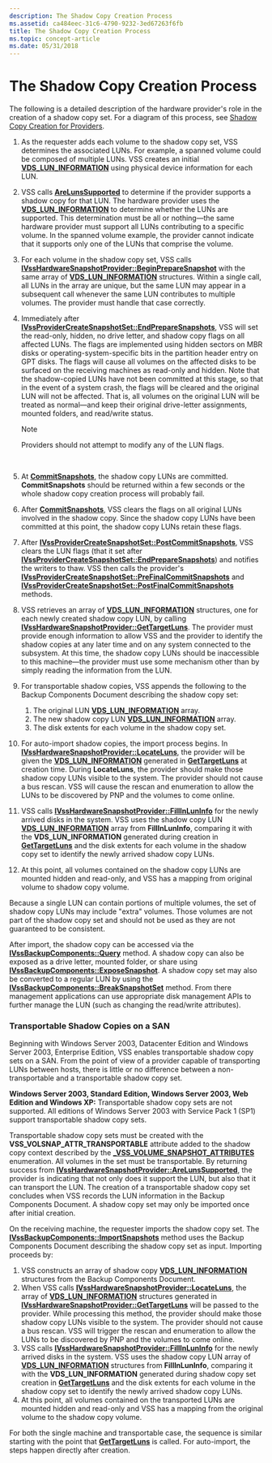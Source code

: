 ```yaml
---
description: The Shadow Copy Creation Process
ms.assetid: ca484eec-31c6-4790-9232-3ed67263f6fb
title: The Shadow Copy Creation Process
ms.topic: concept-article
ms.date: 05/31/2018
---
```


# The Shadow Copy Creation Process

The following is a detailed description of the hardware provider's role in the creation of a shadow copy set. For a diagram of this process, see [Shadow Copy Creation for Providers](shadow-copy-creation-for-providers.md).

1.  As the requester adds each volume to the shadow copy set, VSS determines the associated LUNs. For example, a spanned volume could be composed of multiple LUNs. VSS creates an initial [**VDS\_LUN\_INFORMATION**](/windows/win32/api/vdslun/ns-vdslun-vds_lun_information) using physical device information for each LUN.
2.  VSS calls [**AreLunsSupported**](/windows/desktop/api/VsProv/nf-vsprov-ivsshardwaresnapshotprovider-arelunssupported) to determine if the provider supports a shadow copy for that LUN. The hardware provider uses the [**VDS\_LUN\_INFORMATION**](/windows/win32/api/vdslun/ns-vdslun-vds_lun_information) to determine whether the LUNs are supported. This determination must be all or nothing—the same hardware provider must support all LUNs contributing to a specific volume. In the spanned volume example, the provider cannot indicate that it supports only one of the LUNs that comprise the volume.
3.  For each volume in the shadow copy set, VSS calls [**IVssHardwareSnapshotProvider::BeginPrepareSnapshot**](/windows/desktop/api/VsProv/nf-vsprov-ivsshardwaresnapshotprovider-beginpreparesnapshot) with the same array of [**VDS\_LUN\_INFORMATION**](/windows/win32/api/vdslun/ns-vdslun-vds_lun_information) structures. Within a single call, all LUNs in the array are unique, but the same LUN may appear in a subsequent call whenever the same LUN contributes to multiple volumes. The provider must handle that case correctly.
4.  Immediately after [**IVssProviderCreateSnapshotSet::EndPrepareSnapshots**](/windows/desktop/api/VsProv/nf-vsprov-ivssprovidercreatesnapshotset-endpreparesnapshots), VSS will set the read-only, hidden, no drive letter, and shadow copy flags on all affected LUNs. The flags are implemented using hidden sectors on MBR disks or operating-system-specific bits in the partition header entry on GPT disks. The flags will cause all volumes on the affected disks to be surfaced on the receiving machines as read-only and hidden. Note that the shadow-copied LUNs have not been committed at this stage, so that in the event of a system crash, the flags will be cleared and the original LUN will not be affected. That is, all volumes on the original LUN will be treated as normal—and keep their original drive-letter assignments, mounted folders, and read/write status.
    > [!Note]  
    > Providers should not attempt to modify any of the LUN flags.

     

5.  At [**CommitSnapshots**](/windows/desktop/api/VsProv/nf-vsprov-ivssprovidercreatesnapshotset-commitsnapshots), the shadow copy LUNs are committed. **CommitSnapshots** should be returned within a few seconds or the whole shadow copy creation process will probably fail.
6.  After [**CommitSnapshots**](/windows/desktop/api/VsProv/nf-vsprov-ivssprovidercreatesnapshotset-commitsnapshots), VSS clears the flags on all original LUNs involved in the shadow copy. Since the shadow copy LUNs have been committed at this point, the shadow copy LUNs retain these flags.
7.  After [**IVssProviderCreateSnapshotSet::PostCommitSnapshots**](/windows/desktop/api/VsProv/nf-vsprov-ivssprovidercreatesnapshotset-postcommitsnapshots), VSS clears the LUN flags (that it set after [**IVssProviderCreateSnapshotSet::EndPrepareSnapshots**](/windows/desktop/api/VsProv/nf-vsprov-ivssprovidercreatesnapshotset-endpreparesnapshots)) and notifies the writers to thaw. VSS then calls the provider's [**IVssProviderCreateSnapshotSet::PreFinalCommitSnapshots**](/windows/desktop/api/VsProv/nf-vsprov-ivssprovidercreatesnapshotset-prefinalcommitsnapshots) and [**IVssProviderCreateSnapshotSet::PostFinalCommitSnapshots**](/windows/desktop/api/VsProv/nf-vsprov-ivssprovidercreatesnapshotset-postfinalcommitsnapshots) methods.
8.  VSS retrieves an array of [**VDS\_LUN\_INFORMATION**](/windows/win32/api/vdslun/ns-vdslun-vds_lun_information) structures, one for each newly created shadow copy LUN, by calling [**IVssHardwareSnapshotProvider::GetTargetLuns**](/windows/desktop/api/VsProv/nf-vsprov-ivsshardwaresnapshotprovider-gettargetluns). The provider must provide enough information to allow VSS and the provider to identify the shadow copies at any later time and on any system connected to the subsystem. At this time, the shadow copy LUNs should be inaccessible to this machine—the provider must use some mechanism other than by simply reading the information from the LUN.
9.  For transportable shadow copies, VSS appends the following to the Backup Components Document describing the shadow copy set:
    1.  The original LUN [**VDS\_LUN\_INFORMATION**](/windows/win32/api/vdslun/ns-vdslun-vds_lun_information) array.
    2.  The new shadow copy LUN [**VDS\_LUN\_INFORMATION**](/windows/win32/api/vdslun/ns-vdslun-vds_lun_information) array.
    3.  The disk extents for each volume in the shadow copy set.
10. For auto-import shadow copies, the import process begins. In [**IVssHardwareSnapshotProvider::LocateLuns**](/windows/desktop/api/VsProv/nf-vsprov-ivsshardwaresnapshotprovider-locateluns), the provider will be given the [**VDS\_LUN\_INFORMATION**](/windows/win32/api/vdslun/ns-vdslun-vds_lun_information) generated in [**GetTargetLuns**](/windows/desktop/api/VsProv/nf-vsprov-ivsshardwaresnapshotprovider-gettargetluns) at creation time. During **LocateLuns**, the provider should make those shadow copy LUNs visible to the system. The provider should not cause a bus rescan. VSS will cause the rescan and enumeration to allow the LUNs to be discovered by PNP and the volumes to come online.
11. VSS calls [**IVssHardwareSnapshotProvider::FillInLunInfo**](/windows/desktop/api/VsProv/nf-vsprov-ivsshardwaresnapshotprovider-fillinluninfo) for the newly arrived disks in the system. VSS uses the shadow copy LUN [**VDS\_LUN\_INFORMATION**](/windows/win32/api/vdslun/ns-vdslun-vds_lun_information) array from **FillInLunInfo**, comparing it with the **VDS\_LUN\_INFORMATION** generated during creation in [**GetTargetLuns**](/windows/desktop/api/VsProv/nf-vsprov-ivsshardwaresnapshotprovider-gettargetluns) and the disk extents for each volume in the shadow copy set to identify the newly arrived shadow copy LUNs.
12. At this point, all volumes contained on the shadow copy LUNs are mounted hidden and read-only, and VSS has a mapping from original volume to shadow copy volume.

Because a single LUN can contain portions of multiple volumes, the set of shadow copy LUNs may include "extra" volumes. Those volumes are not part of the shadow copy set and should not be used as they are not guaranteed to be consistent.

After import, the shadow copy can be accessed via the [**IVssBackupComponents::Query**](/windows/desktop/api/VsBackup/nf-vsbackup-ivssbackupcomponents-query) method. A shadow copy can also be exposed as a drive letter, mounted folder, or share using [**IVssBackupComponents::ExposeSnapshot**](/windows/desktop/api/VsBackup/nf-vsbackup-ivssbackupcomponents-exposesnapshot). A shadow copy set may also be converted to a regular LUN by using the [**IVssBackupComponents::BreakSnapshotSet**](/windows/desktop/api/VsBackup/nf-vsbackup-ivssbackupcomponents-breaksnapshotset) method. From there management applications can use appropriate disk management APIs to further manage the LUN (such as changing the read/write attributes).

### Transportable Shadow Copies on a SAN

Beginning with Windows Server 2003, Datacenter Edition and Windows Server 2003, Enterprise Edition, VSS enables transportable shadow copy sets on a SAN. From the point of view of a provider capable of transporting LUNs between hosts, there is little or no difference between a non-transportable and a transportable shadow copy set.

**Windows Server 2003, Standard Edition, Windows Server 2003, Web Edition and Windows XP:** Transportable shadow copy sets are not supported. All editions of Windows Server 2003 with Service Pack 1 (SP1) support transportable shadow copy sets.

Transportable shadow copy sets must be created with the **VSS\_VOLSNAP\_ATTR\_TRANSPORTABLE** attribute added to the shadow copy context described by the [**\_VSS\_VOLUME\_SNAPSHOT\_ATTRIBUTES**](/windows/desktop/api/Vss/ne-vss-vss_volume_snapshot_attributes) enumeration. All volumes in the set must be transportable. By returning success from [**IVssHardwareSnapshotProvider::AreLunsSupported**](/windows/desktop/api/VsProv/nf-vsprov-ivsshardwaresnapshotprovider-arelunssupported), the provider is indicating that not only does it support the LUN, but also that it can transport the LUN. The creation of a transportable shadow copy set concludes when VSS records the LUN information in the Backup Components Document. A shadow copy set may only be imported once after initial creation.

On the receiving machine, the requester imports the shadow copy set. The [**IVssBackupComponents::ImportSnapshots**](/windows/desktop/api/VsBackup/nf-vsbackup-ivssbackupcomponents-importsnapshots) method uses the Backup Components Document describing the shadow copy set as input. Importing proceeds by:

1.  VSS constructs an array of shadow copy [**VDS\_LUN\_INFORMATION**](/windows/win32/api/vdslun/ns-vdslun-vds_lun_information) structures from the Backup Components Document.
2.  When VSS calls [**IVssHardwareSnapshotProvider::LocateLuns**](/windows/desktop/api/VsProv/nf-vsprov-ivsshardwaresnapshotprovider-locateluns), the array of [**VDS\_LUN\_INFORMATION**](/windows/win32/api/vdslun/ns-vdslun-vds_lun_information) structures generated in [**IVssHardwareSnapshotProvider::GetTargetLuns**](/windows/desktop/api/VsProv/nf-vsprov-ivsshardwaresnapshotprovider-gettargetluns) will be passed to the provider. While processing this method, the provider should make those shadow copy LUNs visible to the system. The provider should not cause a bus rescan. VSS will trigger the rescan and enumeration to allow the LUNs to be discovered by PNP and the volumes to come online.
3.  VSS calls [**IVssHardwareSnapshotProvider::FillInLunInfo**](/windows/desktop/api/VsProv/nf-vsprov-ivsshardwaresnapshotprovider-fillinluninfo) for the newly arrived disks in the system. VSS uses the shadow copy LUN array of [**VDS\_LUN\_INFORMATION**](/windows/win32/api/vdslun/ns-vdslun-vds_lun_information) structures from **FillInLunInfo**, comparing it with the **VDS\_LUN\_INFORMATION** generated during shadow copy set creation in [**GetTargetLuns**](/windows/desktop/api/VsProv/nf-vsprov-ivsshardwaresnapshotprovider-gettargetluns) and the disk extents for each volume in the shadow copy set to identify the newly arrived shadow copy LUNs.
4.  At this point, all volumes contained on the transported LUNs are mounted hidden and read-only and VSS has a mapping from the original volume to the shadow copy volume.

For both the single machine and transportable case, the sequence is similar starting with the point that [**GetTargetLuns**](/windows/desktop/api/VsProv/nf-vsprov-ivsshardwaresnapshotprovider-gettargetluns) is called. For auto-import, the steps happen directly after creation.

 

 
